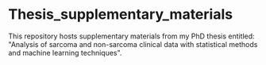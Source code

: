 # Thesis_supplementary_materials
This repository hosts supplementary materials from my PhD thesis entitled: "Analysis of sarcoma and non-sarcoma clinical data with statistical methods and machine learning techniques". 
